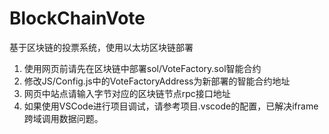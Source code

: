# BlockChainVote
基于区块链的投票系统，使用以太坊区块链部署

1. 使用网页前请先在区块链中部署sol/VoteFactory.sol智能合约
2. 修改JS/Config.js中的VoteFactoryAddress为新部署的智能合约地址
3. 网页中站点请输入字节对应的区块链节点rpc接口地址
4. 如果使用VSCode进行项目调试，请参考项目.vscode的配置，已解决iframe跨域调用数据问题。

